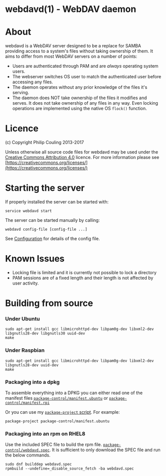 # webdavd(1) - WebDAV daemon

# About

webdavd is a WebDAV server designed to be a replace for SAMBA providing access to a system's files without taking ownership of them.  It aims to differ from most WebDAV servers on a number of points:

 - Users are authenticated through PAM and are *always* operating system users.
 - The webserver switches OS user to match the authenticated user before accessing any files.
 - The daemon operates without any prior knowledge of the files it's serving.  
 - The daemon does NOT take ownership of the files it modifies and serves. It does not take ownership of any files in any way.  Even locking operations are implemented using the native OS `flock()` function.

# Licence

(c) Copyright Philip Couling 2013-2017

Unless otherwise all source code files for webdavd may be used under the [Creative Commons Attribution 4.0](CCBY.md) licence. For more information please see [https://creativecommons.org/licenses/](https://creativecommons.org/licenses/)
#  Starting the server

If properly installed the server can be started with:

    service webdavd start

The server can be started manually by calling:

    webdavd config-file [config-file ...]
    
See [Configuration](Configuration.md) for details of the config file.

# Known Issues

 - Locking file is limited and it is currently not possible to lock a directory
 - PAM sessions are of a fixed length and their length is not affected by user activity.
 
# Building from source

### Under Ubuntu

    sudo apt-get install gcc libmicrohttpd-dev libpam0g-dev libxml2-dev libgnutls28-dev libgnutls30 uuid-dev
    make

### Under Raspbian

    sudo apt-get install gcc libmicrohttpd-dev libpam0g-dev libxml2-dev libgnutls28-dev uuid-dev
    make

### Packaging into a dpkg

To assemble everything into a DPKG you can either read one of the manifest files [`package-control/manifest.ubuntu`](package-control/manifest.ubuntu) or [`package-control/manifest.rpi`](package-control/manifest.rpi)

Or you can use my [`package-project` script](https://github.com/couling/DpkgBuildTools).  For example:

    package-project package-control/manifest.ubuntu

### Packaging into an rpm on RHEL8

Use the included SPEC file to build the rpm file. [`package-control/webdavd.spec`](package-control/webdavd.spec). It is sufficient to only download the SPEC file and run the below commands.

    sudo dnf builddep webdavd.spec
    rpmbuild --undefine=_disable_source_fetch -ba webdavd.spec

